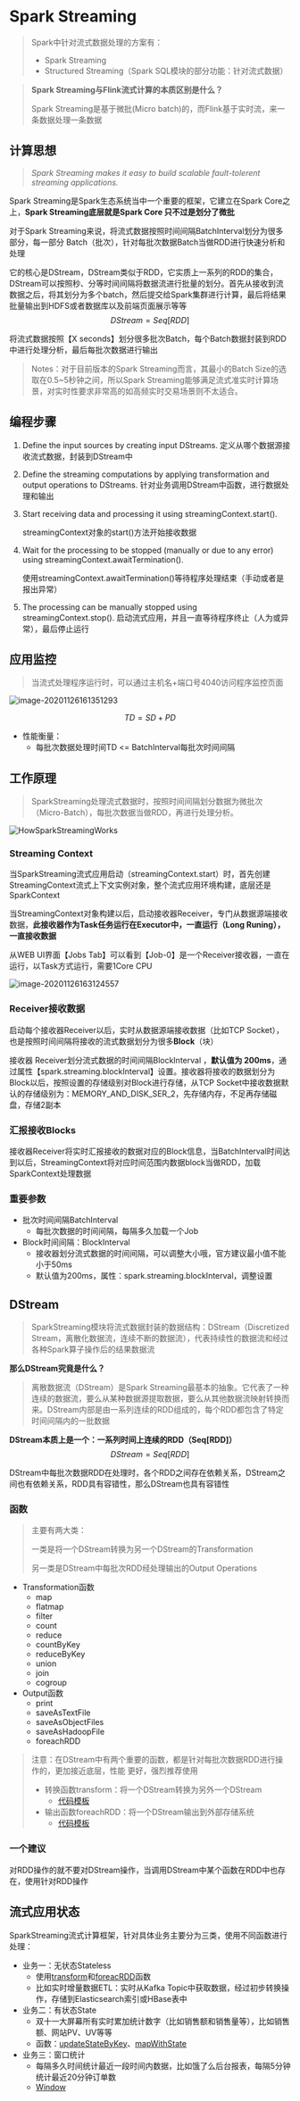 # Spark Streaming

> Spark中针对流式数据处理的方案有：
>
> - Spark Streaming
> - Structured Streaming（Spark SQL模块的部分功能：针对流式数据）

> **Spark Streaming与Flink流式计算的本质区别是什么？**
>
> Spark Streaming是基于微批(Micro batch)的，而Flink基于实时流，来一条数据处理一条数据



## 计算思想

> *Spark Streaming makes it easy to build scalable fault-tolerent streaming applications.*

Spark Streaming是Spark生态系统当中一个重要的框架，它建立在Spark Core之上，**Spark Streaming底层就是Spark Core 只不过是划分了微批**

对于Spark Streaming来说，将流式数据按照时间间隔BatchInterval划分为很多部分，每一部分
Batch（批次），针对每批次数据Batch当做RDD进行快速分析和处理

它的核心是DStream，DStream类似于RDD，它实质上一系列的RDD的集合，DStream可以按照秒、分等时间间隔将数据流进行批量的划分。首先从接收到流数据之后，将其划分为多个batch，然后提交给Spark集群进行计算，最后将结果批量输出到HDFS或者数据库以及前端页面展示等等
$$
DStream = Seq[RDD]
$$

[^1]: DStream(Discretized Stream，离散化数据流，连续不断的数据流)



将流式数据按照【X seconds】划分很多批次Batch，每个Batch数据封装到RDD中进行处理分析，最后每批次数据进行输出

> Notes：对于目前版本的Spark Streaming而言，其最小的Batch Size的选取在0.5~5秒钟之间，所以Spark Streaming能够满足流式准实时计算场景，对实时性要求非常高的如高频实时交易场景则不太适合。



## 编程步骤

1. Define the input sources by creating input DStreams.
    定义从哪个数据源接收流式数据，封装到DStream中

2. Define the streaming computations by applying transformation and output operations to DStreams.
    针对业务调用DStream中函数，进行数据处理和输出

3. Start receiving data and processing it using streamingContext.start().

   streamingContext对象的start()方法开始接收数据

4. Wait for the processing to be stopped (manually or due to any error) using streamingContext.awaitTermination().

   使用streamingContext.awaitTermination()等待程序处理结束（手动或者是报出异常）

5. The processing can be manually stopped using streamingContext.stop().
    启动流式应用，并且一直等待程序终止（人为或异常），最后停止运行

[^1]:说了一大堆，就第二点最重要，第二点还不会写 :)



## 应用监控

>  当流式处理程序运行时，可以通过主机名+端口号4040访问程序监控页面

![image-20201126161351293](SparkStreaming.assets/image-20201126161351293.png)


$$
TD = SD + PD
$$

[^2]:每批次Batch数据处理总时间TD = 批次调度延迟时间SD + 批次数据处理时间PT



- 性能衡量：
  - 每批次数据处理时间TD <= BatchInterval每批次时间间隔



## 工作原理

> SparkStreaming处理流式数据时，按照时间间隔划分数据为微批次（Micro-Batch），每批次数据当做RDD，再进行处理分析。



![HowSparkStreamingWorks](SparkStreaming.assets/HowSparkStreamingWorks.svg)

### Streaming Context

当SparkStreaming流式应用启动（streamingContext.start）时，首先创建StreamingContext流式上下文实例对象，整个流式应用环境构建，底层还是SparkContext

当StreamingContext对象构建以后，启动接收器Receiver，专门从数据源端接收数据，**此接收器作为Task任务运行在Executor中，一直运行（Long Runing），一直接收数据**

从WEB UI界面【Jobs Tab】可以看到【Job-0】是一个Receiver接收器，一直在运行，以Task方式运行，需要1Core CPU

![image-20201126163124557](SparkStreaming.assets/image-20201126163124557.png)





### Receiver接收数据

启动每个接收器Receiver以后，实时从数据源端接收数据（比如TCP Socket），也是按照时间间隔将接收的流式数据划分为很多**Block**（块）

接收器 Receiver划分流式数据的时间间隔BlockInterval ，**默认值为 200ms**，通过属性【spark.streaming.blockInterval】设置。接收器将接收的数据划分为Block以后，按照设置的存储级别对Block进行存储，从TCP Socket中接收数据默认的存储级别为：MEMORY_AND_DISK_SER_2，先存储内存，不足再存储磁盘，存储2副本



### 汇报接收Blocks

接收器Receiver将实时汇报接收的数据对应的Block信息，当BatchInterval时间达到以后，StreamingContext将对应时间范围内数据block当做RDD，加载SparkContext处理数据

### 重要参数

- 批次时间间隔BatchInterval
  - 每批次数据的时间间隔，每隔多久加载一个Job
- Block时间间隔：BlockInterval
  - 接收器划分流式数据的时间间隔，可以调整大小哦，官方建议最小值不能小于50ms
  - 默认值为200ms，属性：spark.streaming.blockInterval，调整设置

[^3]:举个栗子：BatchInterval：1s = 1000ms = 5 * BlockInterval 每批次RDD数据中，有5个Block，每个Block就是RDD一个分区数据



## DStream

> SparkStreaming模块将流式数据封装的数据结构：DStream（Discretized Stream，离散化数据流，连续不断的数据流），代表持续性的数据流和经过各种Spark算子操作后的结果数据流

**那么DStream究竟是什么？**

> 离散数据流（DStream）是Spark Streaming最基本的抽象。它代表了一种连续的数据流，要么从某种数据源提取数据，要么从其他数据流映射转换而来。DStream内部是由一系列连续的RDD组成的，每个RDD都包含了特定时间间隔内的一批数据



**DStream本质上是一个：一系列时间上连续的RDD（Seq[RDD]）**
$$
DStream = Seq[RDD]
$$

[^4]:DStream相当于一个序列（集合），里面存储的数据类型为RDD（Streaming按照时间间隔划分流式数据）



DStream中每批次数据RDD在处理时，各个RDD之间存在依赖关系，DStream之间也有依赖关系，RDD具有容错性，那么DStream也具有容错性



### 函数

> 主要有两大类：
>
> 一类是将一个DStream转换为另一个DStream的Transformation
>
> 另一类是DStream中每批次RDD经处理输出的Output Operations

- Transformation函数
  - map
  - flatmap
  - filter
  - count
  - reduce
  - countByKey
  - reduceByKey
  - union
  - join
  - cogroup
- Output函数
  - print
  - saveAsTextFile
  - saveAsObjectFiles
  - saveAsHadoopFile
  - foreachRDD

> 注意：在DStream中有两个重要的函数，都是针对每批次数据RDD进行操作的，更加接近底层，性能
> 更好，强烈推荐使用
>
> - 转换函数transform：将一个DStream转换为另外一个DStream
>   - [代码模板](https://github.com/roohom/CodeIndex/blob/main/Spark/Spark-streaming/src/main/scala/me/iroohom/spark/rdd/StreamingTransformRDD.scala)
> - 输出函数foreachRDD：将一个DStream输出到外部存储系统
>   - [代码模板](https://github.com/roohom/CodeIndex/blob/main/Spark/Spark-streaming/src/main/scala/me/iroohom/spark/output/StreamingOutputRDD.scala)

### **一个建议**

对RDD操作的就不要对DStream操作，当调用DStream中某个函数在RDD中也存在，使用针对RDD操作



## 流式应用状态

SparkStreaming流式计算框架，针对具体业务主要分为三类，使用不同函数进行处理：

- 业务一：无状态Stateless
  - 使用[transform](https://github.com/roohom/CodeIndex/blob/main/Spark/Spark-streaming/src/main/scala/me/iroohom/spark/rdd/StreamingTransformRDD.scala)和[foreacRDD](https://github.com/roohom/CodeIndex/blob/main/Spark/Spark-streaming/src/main/scala/me/iroohom/spark/output/StreamingOutputRDD.scala)函数
  - 比如实时增量数据ETL：实时从Kafka Topic中获取数据，经过初步转换操作，存储到Elasticsearch索引或HBase表中
- 业务二：有状态State
  - 双十一大屏幕所有实时累加统计数字（比如销售额和销售量等），比如销售额、网站PV、UV等等
  - 函数：[updateStateByKey](https://github.com/roohom/CodeIndex/blob/main/Spark/Spark-streaming/src/main/scala/me/iroohom/spark/app/state/StreamingUpdateState.scala)、[mapWithState](https://github.com/roohom/CodeIndex/blob/main/Spark/Spark-streaming/src/main/scala/me/iroohom/spark/app/state/StreamingMapWithState.scala)
- 业务三：窗口统计
  - 每隔多久时间统计最近一段时间内数据，比如饿了么后台报表，每隔5分钟统计最近20分钟订单数
  - [Window](https://github.com/roohom/CodeIndex/blob/main/Spark/Spark-streaming/src/main/scala/me/iroohom/spark/app/window/StreamingWindow.scala)

